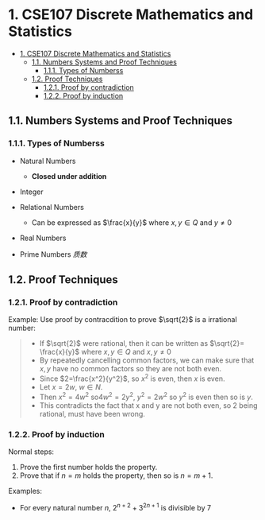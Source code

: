 # 1. CSE107 Discrete Mathematics and Statistics

<!-- TOC -->

- [1. CSE107 Discrete Mathematics and Statistics](#1-cse107-discrete-mathematics-and-statistics)
  - [1.1. Numbers Systems and Proof Techniques](#11-numbers-systems-and-proof-techniques)
    - [1.1.1. Types of Numberss](#111-types-of-numberss)
  - [1.2. Proof Techniques](#12-proof-techniques)
    - [1.2.1. Proof by contradiction](#121-proof-by-contradiction)
    - [1.2.2. Proof by induction](#122-proof-by-induction)

<!-- /TOC -->

## 1.1. Numbers Systems and Proof Techniques

### 1.1.1. Types of Numberss

* Natural Numbers
  - **Closed under addition**
* Integer
* Relational Numbers
  - Can be expressed as $\frac{x}{y}$ where $x,y\in Q$ and $y \ne 0$
  
* Real Numbers
* Prime Numbers  *质数*

## 1.2. Proof Techniques

### 1.2.1. Proof by contradiction

Example: Use proof by contracdition to prove $\sqrt{2}$ is a irrational number:

> * If $\sqrt{2}$ were rational, then it can be written as $\sqrt{2}= \frac{x}{y}$ where $x,y\in Q$ and $x,y \ne 0$
> * By repeatedly cancelling common factors, we can make sure that $x,y$ have no common factors so they are not both even.
> * Since $2=\frac{x^2}{y^2}$, so $x^2$ is even, then $x$ is even.
> * Let $x = 2w$, $w \in N$.
> * Then $x^2 =4w^2$ so$4w^2 =2y^2$, $y^2 =2w^2$ so $y^2$ is even then so is $y$.
> * This contradicts the fact that x and y are not both even, so 2 being rational, must have been wrong.

### 1.2.2. Proof by induction

Normal steps:

1. Prove the first number holds the property.
2. Prove that if $n = m$ holds the property, then so is $n=m+1$.

Examples:

* For every natural number $n$, $2^{n+2} + 3^{2n+1}$ is divisible by $7$
